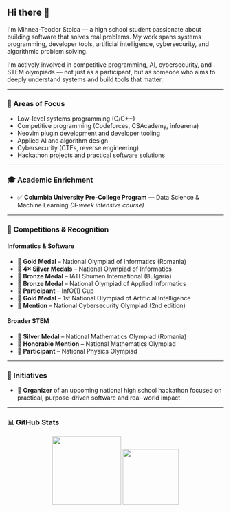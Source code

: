 ## Hi there 👋

I'm Mihnea-Teodor Stoica — a high school student passionate about building software that solves real problems. My work spans systems programming, developer tools, artificial intelligence, cybersecurity, and algorithmic problem solving.

I'm actively involved in competitive programming, AI, cybersecurity, and STEM olympiads — not just as a participant, but as someone who aims to deeply understand systems and build tools that matter.

---

### 🧠 Areas of Focus

* Low-level systems programming (C/C++)
* Competitive programming (Codeforces, CSAcademy, infoarena)
* Neovim plugin development and developer tooling
* Applied AI and algorithm design
* Cybersecurity (CTFs, reverse engineering)
* Hackathon projects and practical software solutions

---

### 🎓 Academic Enrichment

* ✅ **Columbia University Pre-College Program** — Data Science & Machine Learning
  *(3-week intensive course)*

---

### 🏅 Competitions & Recognition

#### Informatics & Software

* 🥇 **Gold Medal** – National Olympiad of Informatics (Romania)
* 🥈 **4× Silver Medals** – National Olympiad of Informatics
* 🥉 **Bronze Medal** – IATI Shumen International (Bulgaria)
* 🥉 **Bronze Medal** – National Olympiad of Applied Informatics
* 🏅 **Participant** – InfO(1) Cup
* 🥇 **Gold Medal** – 1st National Olympiad of Artificial Intelligence
* 🧠 **Mention** – National Cybersecurity Olympiad (2nd edition)

#### Broader STEM

* 🥈 **Silver Medal** – National Mathematics Olympiad (Romania)
* 🏅 **Honorable Mention** – National Mathematics Olympiad
* 📘 **Participant** – National Physics Olympiad

---

### 🚀 Initiatives

* 📅 **Organizer** of an upcoming national high school hackathon focused on practical, purpose-driven software and real-world impact.

---

### 📊 GitHub Stats

<p align="center">
  <img src="https://github-readme-stats.vercel.app/api?username=MihneaTeodorStoica&show_icons=true&theme=dark&hide=stars&count_private=true" height="160" />
  <img src="https://github-readme-stats.vercel.app/api/top-langs/?username=MihneaTeodorStoica&layout=compact&langs_count=6&theme=dark" height="130" />
</p>
